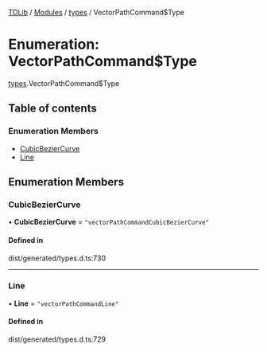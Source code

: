 [TDLib](../README.md) / [Modules](../modules.md) / [types](../modules/types.md) / VectorPathCommand$Type

# Enumeration: VectorPathCommand$Type

[types](../modules/types.md).VectorPathCommand$Type

## Table of contents

### Enumeration Members

- [CubicBezierCurve](types.VectorPathCommand_Type.md#cubicbeziercurve)
- [Line](types.VectorPathCommand_Type.md#line)

## Enumeration Members

### CubicBezierCurve

• **CubicBezierCurve** = ``"vectorPathCommandCubicBezierCurve"``

#### Defined in

dist/generated/types.d.ts:730

___

### Line

• **Line** = ``"vectorPathCommandLine"``

#### Defined in

dist/generated/types.d.ts:729
